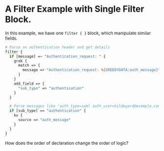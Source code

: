 # A Filter Example with Single Filter Block.
In this example, we have one `filter { }` block, which manipulate similar fields.

```perl
# Parse an authentication header and get details
filter {
  if [message] =~ "Authentication_request: " {
    grok {
      match => {
        message => "Authentication_request: %{GREEDYDATA:auth_message}"
      }
    }
    add_field => {
      "sub_type" => "authentication"
    }
  }

  # Parse messages like "auth_type=saml auth_user=hildegard@example.com application=testapp"
  if [sub_type] == "authentication" {
    kv {
      source => "auth_message"
    }
  }
}

```
How does the order of declaration change the order of logic?
